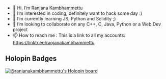 - 👋 Hi, I’m Ranjana Kambhammettu
- 👀 I’m interested in coding, definitely want to hack some day :)
- 🌱 I’m currently learning JS, Python and Solidity ;)
- 💞️ I’m looking to collaborate on any C++, C, Java, Python or a Web Dev project
- 📫 How to reach me : This is a link to all my accounts: https://linktr.ee/ranjanakambhammettu

## Holopin Badges
[![@ranjanakambhammettu's Holopin board](https://holopin.me/ranjanakambhammettu)](https://holopin.io/@ranjanakambhammettu)
<!---
Ranjana-Kambhammettu/Ranjana-Kambhammettu is a ✨ special ✨ repository because its `README.md` (this file) appears on your GitHub profile.
You can click the Preview link to take a look at your changes.
--->

